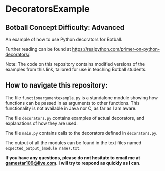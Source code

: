 # DecoratorsExample
## Botball Concept Difficulty: Advanced
An example of how to use Python decorators for Botball.

Further reading can be found at https://realpython.com/primer-on-python-decorators/.

Note: The code on this repository contains modified versions of the examples from this link, tailored for use in teaching Botball students.

## How to navigate this repository:
The file `functionargumentexample.py` is a standalone module showing how functions can be passed in as arguments to other functions. This functionality is not available in Java nor C, as far as I am aware.

The file `decorators.py` contains examples of actual decorators, and explanations of how they are used.

The file `main.py` contains calls to the decorators defined in `decorators.py`.

The output of all the modules can be found in the text files named `expected_output_(module name).txt`.

**If you have any questions, please do not hesitate to email me at gamestar109@live.com. I will try to respond as quickly as I can.**
